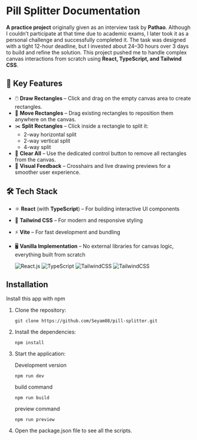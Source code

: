 # Pill Splitter Documentation

**A practice project** originally given as an interview task by **Pathao**. Although I couldn’t participate at that time due to academic exams, I later took it as a personal challenge and successfully completed it. The task was designed with a tight 12-hour deadline, but I invested about 24–30 hours over 3 days to build and refine the solution. This project pushed me to handle complex canvas interactions from scratch using **React, TypeScript, and Tailwind CSS**.

## 🌟 Key Features

- 🖱️ **Draw Rectangles** – Click and drag on the empty canvas area to create rectangles.
- 🔄 **Move Rectangles** – Drag existing rectangles to reposition them anywhere on the canvas.
- ✂️ **Split Rectangles** – Click inside a rectangle to split it:
  - 2-way horizontal split
  - 2-way vertical split
  - 4-way split
- 🧹 **Clear All** – Use the dedicated control button to remove all rectangles from the canvas.
- 🎯 **Visual Feedback** – Crosshairs and live drawing previews for a smoother user experience.

## 🛠️ Tech Stack

- ⚛️ **React** (with **TypeScript**) – For building interactive UI components
- 🎨 **Tailwind CSS** – For modern and responsive styling
- ⚡ **Vite** – For fast development and bundling
- 🖥️ **Vanilla Implementation** – No external libraries for canvas logic, everything built from scratch

  ![React.js](https://img.shields.io/badge/React-20232A?style=for-the-badge&logo=react&logoColor=61DAFB)
  ![TypeScript](https://img.shields.io/badge/TypeScript-3178C6?style=for-the-badge&logo=typescript&logoColor=white)
  ![TailwindCSS](https://img.shields.io/badge/Tailwind_CSS-38B2AC?style=for-the-badge&logo=tailwind-css&logoColor=white)
  ![TailwindCSS](https://img.shields.io/badge/Vite-646CFF?style=for-the-badge&logo=Vite&logoColor=white)

## Installation

Install this app with npm

1. Clone the repository:

   ```
   git clone https://github.com/Seyam08/pill-splitter.git
   ```

2. Install the dependencies:

   ```
   npm install
   ```

3. Start the application:

   Development version

   ```
   npm run dev
   ```

   build command

   ```
   npm run build
   ```

   preview command

   ```
   npm run preview
   ```

4. Open the package.json file to see all the scripts.
